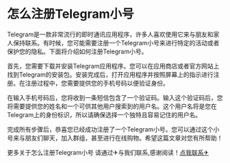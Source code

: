 # 怎么注册Telegram小号

Telegram是一款非常流行的即时通讯应用程序，许多人喜欢使用它来与朋友和家人保持联系。有时候，您可能需要注册一个Telegram小号来进行特定的活动或者保护您的隐私。下面将介绍如何注册Telegram小号。

首先，您需要下载并安装Telegram应用程序。您可以在应用商店或者官方网站上找到Telegram的安装包。安装完成后，打开应用程序并按照屏幕上的指示进行注册。在注册过程中，您需要提供您的手机号码以便验证身份。

在输入手机号码后，您将收到一条短信包含了一个验证码。输入这个验证码后，您将需要提供您的姓名和一个可供其他用户搜索到的用户名。这个用户名将是您在Telegram上的身份标识，所以请确保选择一个独特且容易记住的用户名。

完成所有步骤后，恭喜您已经成功注册了一个Telegram小号。您可以通过这个小号来与朋友们聊天，加入群组，甚至进行在线购物。希望这篇文章对您有所帮助！

更多关于怎么注册Telegram小号 请通过✈与我们联系,感谢阅读！[点我联系✈](https://m.G208.com)